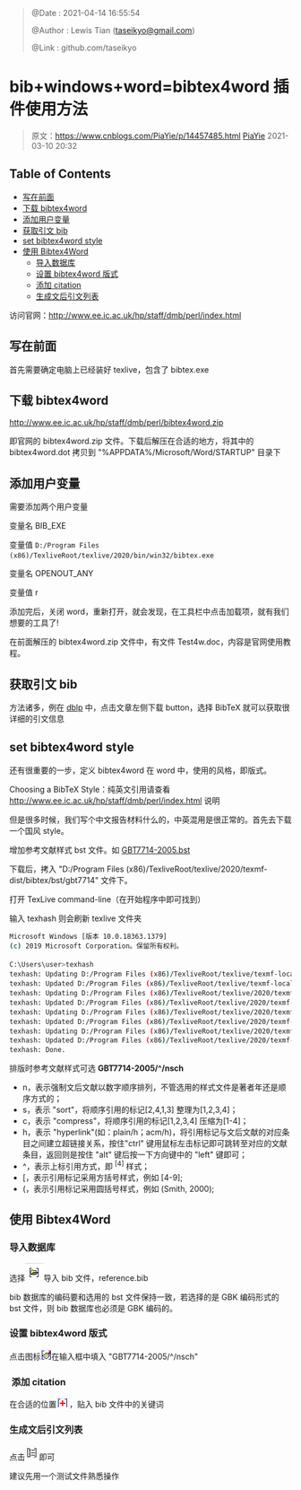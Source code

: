 > @Date    : 2021-04-14 16:55:54
>
> @Author  : Lewis Tian (taseikyo@gmail.com)
>
> @Link    : github.com/taseikyo

# bib+windows+word=bibtex4word 插件使用方法

> 原文：https://www.cnblogs.com/PiaYie/p/14457485.html [PiaYie](https://home.cnblogs.com/u/PiaYie) 2021-03-10 20:32

## Table of Contents

- [写在前面](#写在前面)
- [下载 bibtex4word](#下载-bibtex4word)
- [添加用户变量](#添加用户变量)
- [获取引文 bib](#获取引文-bib)
- [set bibtex4word style](#set-bibtex4word-style)
- [使用 Bibtex4Word](#使用-bibtex4word)
	- [导入数据库](#导入数据库)
	- [设置 bibtex4word 版式](#设置-bibtex4word-版式)
	- [添加 citation](#添加-citation)
	- [生成文后引文列表](#生成文后引文列表)

访问官网：http://www.ee.ic.ac.uk/hp/staff/dmb/perl/index.html

## 写在前面

首先需要确定电脑上已经装好 texlive，包含了 bibtex.exe

## 下载 bibtex4word

http://www.ee.ic.ac.uk/hp/staff/dmb/perl/bibtex4word.zip

即官网的 bibtex4word.zip 文件。下载后解压在合适的地方，将其中的 bibtex4word.dot 拷贝到 "%APPDATA%/Microsoft/Word/STARTUP" 目录下

## 添加用户变量

需要添加两个用户变量

变量名 BIB_EXE

变量值 `D:/Program Files (x86)/TexliveRoot/texlive/2020/bin/win32/bibtex.exe`

变量名 OPENOUT_ANY

变量值 r

添加完后，关闭 word，重新打开，就会发现，在工具栏中点击加载项，就有我们想要的工具了!

在前面解压的 bibtex4word.zip 文件中，有文件 Test4w.doc，内容是官网使用教程。

## 获取引文 bib

方法诸多，例在 [dblp](https://dblp.uni-trier.de) 中，点击文章左侧下载 button，选择 BibTeX 就可以获取很详细的引文信息

## set bibtex4word style

还有很重要的一步，定义 bibtex4word 在 word 中，使用的风格，即版式。

Choosing a BibTeX Style：纯英文引用请查看 http://www.ee.ic.ac.uk/hp/staff/dmb/perl/index.html 说明

但是很多时候，我们写个中文报告材料什么的，中英混用是很正常的。首先去下载一个国风 style。

增加参考文献样式 bst 文件。如 [GBT7714-2005.bst](https://github.com/Haixing-Hu/GBT7714-2005-BibTeX-Style)

下载后，拷入 "D:/Program Files (x86)/TexliveRoot/texlive/2020/texmf-dist/bibtex/bst/gbt7714" 文件下。

打开 TexLive command-line（在开始程序中即可找到）

输入 texhash 则会刷新 texlive 文件夹

```Bash
Microsoft Windows [版本 10.0.18363.1379]
(c) 2019 Microsoft Corporation。保留所有权利。

C:\Users\user>texhash
texhash: Updating D:/Program Files (x86)/TexliveRoot/texlive/texmf-local/ls-R...
texhash: Updated D:/Program Files (x86)/TexliveRoot/texlive/texmf-local/ls-R.
texhash: Updating D:/Program Files (x86)/TexliveRoot/texlive/2020/texmf-config/ls-R...
texhash: Updated D:/Program Files (x86)/TexliveRoot/texlive/2020/texmf-config/ls-R.
texhash: Updating D:/Program Files (x86)/TexliveRoot/texlive/2020/texmf-var/ls-R...
texhash: Updated D:/Program Files (x86)/TexliveRoot/texlive/2020/texmf-var/ls-R.
texhash: Updating D:/Program Files (x86)/TexliveRoot/texlive/2020/texmf-dist/ls-R...
texhash: Updated D:/Program Files (x86)/TexliveRoot/texlive/2020/texmf-dist/ls-R.
texhash: Done.
```

排版时参考文献样式可选 **GBT7714-2005/^/nsch**

- n，表示强制文后文献以数字顺序排列，不管选用的样式文件是著者年还是顺序方式的；
- s，表示 "sort"，将顺序引用的标记[2,4,1,3] 整理为[1,2,3,4]；
- c，表示 "compress"，将顺序引用的标记[1,2,3,4] 压缩为[1-4]；
- h，表示 "hyperlink"(如：plain/h；acm/h)，将引用标记与文后文献的对应条目之间建立超链接关系，按住"ctrl" 键用鼠标左击标记即可跳转至对应的文献条目，返回则是按住 "alt" 键后按一下方向键中的 "left" 键即可；
- ^，表示上标引用方式，即 $^{[4]}$ 样式；
- [，表示引用标记采用方括号样式，例如 [4-9];
- (，表示引用标记采用圆括号样式，例如 (Smith, 2000);

## 使用 Bibtex4Word

### 导入数据库

选择![](../../../images/2021/04/huangkekun_1519352053715.jpg)导入 bib 文件，reference.bib

bib 数据库的编码要和选用的 bst 文件保持一致，若选择的是 GBK 编码形式的 bst 文件，则 bib 数据库也必须是 GBK 编码的。

### 设置 bibtex4word 版式

点击图标![](../../../images/2021/04/490326271.png)在输入框中填入 "GBT7714-2005/^/nsch"

###  添加 citation

在合适的位置![](../../../images/2021/04/1082317229.png)，贴入 bib 文件中的关键词 

### 生成文后引文列表

点击![](../../../images/2021/04/huangkekun_1519352040184.jpg)即可

建议先用一个测试文件熟悉操作
